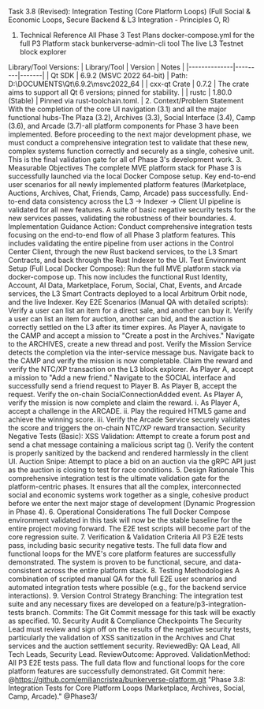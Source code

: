 Task 3.8 (Revised): Integration Testing (Core Platform Loops)
(Full Social & Economic Loops, Secure Backend & L3 Integration - Principles O, R)
1. Technical Reference
All Phase 3 Test Plans
docker-compose.yml for the full P3 Platform stack
bunkerverse-admin-cli tool
The live L3 Testnet block explorer

Library/Tool Versions:
| Library/Tool | Version | Notes |
|--------------|---------|-------|
| Qt SDK | 6.9.2 (MSVC 2022 64-bit) | Path: D:\DOCUMENTS\Qt\6.9.2\msvc2022_64 |
| cxx-qt Crate | 0.7.2 | The crate aims to support all Qt 6 versions; pinned for stability. |
| rustc | 1.80.0 (Stable) | Pinned via rust-toolchain.toml. |
2. Context/Problem Statement
With the completion of the core UI navigation (3.1) and all the major functional hubs-The Plaza (3.2), Archives (3.3), Social Interface (3.4), Camp (3.6), and Arcade (3.7)-all platform components for Phase 3 have been implemented. Before proceeding to the next major development phase, we must conduct a comprehensive integration test to validate that these new, complex systems function correctly and securely as a single, cohesive unit. This is the final validation gate for all of Phase 3's development work.
3. Measurable Objectives
The complete MVE platform stack for Phase 3 is successfully launched via the local Docker Compose setup.
Key end-to-end user scenarios for all newly implemented platform features (Marketplace, Auctions, Archives, Chat, Friends, Camp, Arcade) pass successfully.
End-to-end data consistency across the L3 -> Indexer -> Client UI pipeline is validated for all new features.
A suite of basic negative security tests for the new services passes, validating the robustness of their boundaries.
4. Implementation Guidance
Action: Conduct comprehensive integration tests focusing on the end-to-end flow of all Phase 3 platform features. This includes validating the entire pipeline from user actions in the Control Center Client, through the new Rust backend services, to the L3 Smart Contracts, and back through the Rust Indexer to the UI.
Test Environment Setup (Full Local Docker Compose):
Run the full MVE platform stack via docker-compose up. This now includes the functional Rust Identity, Account, AI Data, Marketplace, Forum, Social, Chat, Events, and Arcade services, the L3 Smart Contracts deployed to a local Arbitrum Orbit node, and the live Indexer.
Key E2E Scenarios (Manual QA with detailed scripts):
Verify a user can list an item for a direct sale, and another can buy it.
Verify a user can list an item for auction, another can bid, and the auction is correctly settled on the L3 after its timer expires.
As Player A, navigate to the CAMP and accept a mission to "Create a post in the Archives."
Navigate to the ARCHIVES, create a new thread and post.
Verify the Mission Service detects the completion via the inter-service message bus.
Navigate back to the CAMP and verify the mission is now completable.
Claim the reward and verify the NTC/XP transaction on the L3 block explorer.
As Player A, accept a mission to "Add a new friend."
Navigate to the SOCIAL interface and successfully send a friend request to Player B.
As Player B, accept the request. Verify the on-chain SocialConnectionAdded event.
As Player A, verify the mission is now complete and claim the reward.
i. As Player A, accept a challenge in the ARCADE.
ii. Play the required HTML5 game and achieve the winning score.
iii. Verify the Arcade Service securely validates the score and triggers the on-chain NTC/XP reward transaction.
Security Negative Tests (Basic):
XSS Validation: Attempt to create a forum post and send a chat message containing a malicious script tag (<script>alert('xss')</script>). Verify the content is properly sanitized by the backend and rendered harmlessly in the client UI.
Auction Snipe: Attempt to place a bid on an auction via the gRPC API just as the auction is closing to test for race conditions.
5. Design Rationale
This comprehensive integration test is the ultimate validation gate for the platform-centric phases. It ensures that all the complex, interconnected social and economic systems work together as a single, cohesive product before we enter the next major stage of development (Dynamic Progression in Phase 4).
6. Operational Considerations
The full Docker Compose environment validated in this task will now be the stable baseline for the entire project moving forward. The E2E test scripts will become part of the core regression suite.
7. Verification & Validation Criteria
All P3 E2E tests pass, including basic security negative tests.
The full data flow and functional loops for the MVE's core platform features are successfully demonstrated.
The system is proven to be functional, secure, and data-consistent across the entire platform stack.
8. Testing Methodologies
A combination of scripted manual QA for the full E2E user scenarios and automated integration tests where possible (e.g., for the backend service interactions).
9. Version Control Strategy
Branching: The integration test suite and any necessary fixes are developed on a feature/p3-integration-tests branch.
Commits: The Git Commit message for this task will be exactly as specified.
10. Security Audit & Compliance Checkpoints
The Security Lead must review and sign off on the results of the negative security tests, particularly the validation of XSS sanitization in the Archives and Chat services and the auction settlement security.
ReviewedBy: QA Lead, All Tech Leads, Security Lead.
ReviewOutcome: Approved.
ValidationMethod: All P3 E2E tests pass. The full data flow and functional loops for the core platform features are successfully demonstrated.
Git Commit here: @https://github.com/emiliancristea/bunkerverse-platform.git "Phase 3.8: Integration Tests for Core Platform Loops (Marketplace, Archives, Social, Camp, Arcade)." @Phase3/